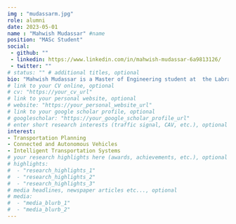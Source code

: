 ```yaml
---
img : "mudassarm.jpg"
role: alumni
date: 2023-05-01
name : "Mahwish Mudassar" #name
position: "MASc Student" 
social: 
 - github: ""
 - linkedin: https://www.linkedin.com/in/mahwish-mudassar-6a9813126/
 - twitter: ""
# status: "" # additional titles, optional
bio: "Mahwish Mudassar is a Master of Engineering student at  the Labratory of Innovations in Transportation at Ryerson University supervised by Dr.Bilal Farooq. Mahwish research focused on autonomous vehicles and human behavioural patterns. In particular determining the reaction time. Mahwish has one year of consulting experience working on projects such as Scarborough Light Rail Transit Project, Finch West Light Rail Transit, and other large diameters watermain projects in the Greater Toronto Area during her undergraduate degree. She was also working as research assistant in the final year of undergraduate and received valuable knowledge while working and studying at Ryerson University. Mahwish graduated with a Bachelor of Civil Engineering Degree from Ryerson Universiry in 2020 and began her M.Eng at Ryerson University."
# link to your CV online, optional
# cv: "https://your_cv_url" 
# link to your personal website, optional
# website: "https://your_personal_website_url" 
# link to your google scholar profile, optional
# googlescholar: "https://your_google_scholar_profile_url"
# enter short research interests (traffic signal, CAV, etc.), optional
interest: 
- Transportation Planning
- Connected and Autonomous Vehicles
- Intelligent Transportation Systems
# your research highlights here (awards, achievements, etc.), optional
# highlights: 
#  - "research_highlights_1"
#  - "research_highlights_2"
#  - "research_highlights_3" 
# media headlines, newspaper articles etc..., optional
# media: 
#  - "media_blurb_1"
#  - "media_blurb_2" 
---
```

